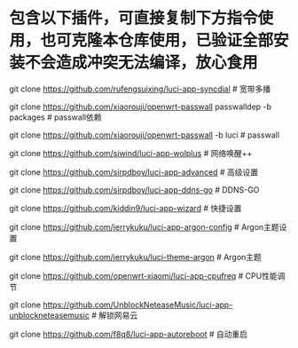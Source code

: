 # 包含以下插件，可直接复制下方指令使用，也可克隆本仓库使用，已验证全部安装不会造成冲突无法编译，放心食用

git clone  https://github.com/rufengsuixing/luci-app-syncdial # 宽带多播

git clone  https://github.com/xiaorouji/openwrt-passwall passwalldep -b packages # passwall依赖

git clone  https://github.com/xiaorouji/openwrt-passwall -b luci # passwall

git clone  https://github.com/siwind/luci-app-wolplus # 网络唤醒++

git clone  https://github.com/sirpdboy/luci-app-advanced # 高级设置

git clone  https://github.com/sirpdboy/luci-app-ddns-go # DDNS-GO

git clone  https://github.com/kiddin9/luci-app-wizard # 快捷设置

git clone  https://github.com/jerrykuku/luci-app-argon-config # Argon主题设置

git clone  https://github.com/jerrykuku/luci-theme-argon # Argon主题

git clone  https://github.com/openwrt-xiaomi/luci-app-cpufreq # CPU性能调节

git clone  https://github.com/UnblockNeteaseMusic/luci-app-unblockneteasemusic # 解锁网易云

git clone  https://github.com/f8q8/luci-app-autoreboot # 自动重启
